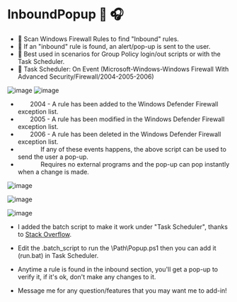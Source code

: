 # InboundPopup :bell: :headphones:
* :loudspeaker: Scan Windows Firewall Rules to find "Inbound" rules.
* :musical_note: If an "inbound" rule is found, an alert/pop-up is sent to the user.
* :microphone: Best used in scenarios for Group Policy login/out scripts or with the Task Scheduler.
* :saxophone: Task Scheduler: On Event (Microsoft-Windows-Windows Firewall With Advanced Security/Firewall/2004-2005-2006)


![image](https://user-images.githubusercontent.com/91343617/148432069-19c0dde2-24d0-4b47-ba4a-36097ba25396.png) ![image](https://user-images.githubusercontent.com/91343617/148431571-e2b48a5f-b76d-4969-88c8-0242a5112ce7.png)

* &nbsp;&nbsp;&nbsp;&nbsp;&nbsp;&nbsp; 2004 - A rule has been added to the Windows Defender Firewall exception list.
* &nbsp;&nbsp;&nbsp;&nbsp;&nbsp;&nbsp; 2005 - A rule has been modified in the Windows Defender Firewall exception list.
* &nbsp;&nbsp;&nbsp;&nbsp;&nbsp;&nbsp; 2006 - A rule has been deleted in the Windows Defender Firewall exception list.
* &nbsp;&nbsp;&nbsp;&nbsp;&nbsp;&nbsp;&nbsp;&nbsp;&nbsp;&nbsp;&nbsp;&nbsp;    If any of these events happens, the above script can be used to send the user a pop-up.
* &nbsp;&nbsp;&nbsp;&nbsp;&nbsp;&nbsp;&nbsp;&nbsp;&nbsp;&nbsp;&nbsp;&nbsp;    Requires no external programs and the pop-up can pop instantly when a change is made.

![image](https://user-images.githubusercontent.com/91343617/148432563-e4f5b23f-cbd3-4d4b-9ae6-8060068117ff.png)

![image](https://user-images.githubusercontent.com/91343617/148431419-0e7065d1-6d8c-4d78-be01-4404eb4c837e.png)

![image](https://user-images.githubusercontent.com/91343617/148433379-31221f2b-738d-4b13-a56f-101f2cb2fa7f.png)

* I added the batch script to make it work under "Task Scheduler", thanks to [Stack Overflow](https://stackoverflow.com/questions/665014/my-script-wont-run-under-the-task-scheduler-why).

* Edit the .batch_script to run the \Path\Popup.ps1 then you can add it (run.bat) in Task Scheduler.
* Anytime a rule is found in the inbound section, you'll get a pop-up to verify it, if it's ok, don't make any changes to it.
* Message me for any question/features that you may want me to add-in!
